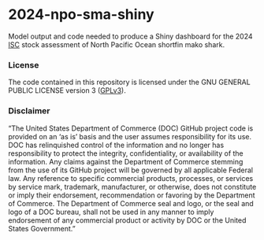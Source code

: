 # 2024-npo-sma-shiny

Model output and code needed to produce a Shiny dashboard for the 2024 [ISC](https://isc.fra.go.jp/index.html) stock assessment of North Pacific Ocean shortfin mako shark. 

### License

The code contained in this repository is licensed under the GNU GENERAL PUBLIC LICENSE version 3 ([GPLv3](https://www.gnu.org/licenses/gpl-3.0.html)).

### Disclaimer

“The United States Department of Commerce (DOC) GitHub project code is provided on an ‘as is’ basis and the user assumes responsibility for its use. DOC has relinquished control of the information and no longer has responsibility to protect the integrity, confidentiality, or availability of the information. Any claims against the Department of Commerce stemming from the use of its GitHub project will be governed by all applicable Federal law. Any reference to specific commercial products, processes, or services by service mark, trademark, manufacturer, or otherwise, does not constitute or imply their endorsement, recommendation or favoring by the Department of Commerce. The Department of Commerce seal and logo, or the seal and logo of a DOC bureau, shall not be used in any manner to imply endorsement of any commercial product or activity by DOC or the United States Government.”
